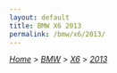 ```yaml
---
layout: default
title: BMW X6 2013
permalink: /bmw/x6/2013/
---
```

[*Home*](/) > [*BMW*](/bmw/) > [*X6*](/bmw/x6/) > [*2013*](/bmw/x6/2013/)
